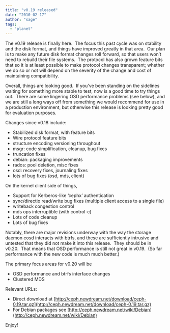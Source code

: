 ```yaml
---
title: "v0.19 released"
date: "2010-02-17"
author: "sage"
tags: 
  - "planet"
---
```


The v0.19 release is finally here.  The focus this past cycle was on stability and the disk format, and things have improved greatly in that area.  Our plan is to make any future disk format changes roll forward, so that users won’t need to rebuild their file systems.  The protocol has also grown feature bits that so it is at least possible to make protocol changes transparent; whether we do so or not will depend on the severity of the change and cost of maintaining compatibility.

Overall, things are looking good.  If you’ve been standing on the sidelines waiting for something more stable to test, now is a good time to try things out.  There are some lingering OSD performance problems (see below), and we are still a long ways off from something we would recommend for use in a production environment, but otherwise this release is looking pretty good for evaluation purposes.

Changes since v0.18 include:

- Stabilized disk format, with feature bits
- Wire protocol feature bits
- structure encoding versioning throughout
- msgr: code simplification, cleanup, bug fixes
- truncation fixes
- debian: packaging improvements
- rados: pool deletion, misc fixes
- osd: recovery fixes, journaling fixes
- lots of bug fixes (osd, mds, client)

On the kernel client side of things,

- Support for Kerberos-like ‘cephx’ authentication
- sync/directio read/write bug fixes (multiple client access to a single file)
- writeback congestion control
- mds ops interruptible (with control-c)
- Lots of code cleanup
- Lots of bug fixes

Notably, there are major revisions underway with the way the storage daemon cosd interacts with btrfs, and these are sufficiently intrusive and untested that they did not make it into this release.  They should be in v0.20.  That means that OSD performance is still not great in v0.19.  (So far performance with the new code is much much better.)

The primary focus areas for v0.20 will be

- OSD performance and btrfs interface changes
- Clustered MDS

Relevant URLs:

- Direct download at [http://ceph.newdream.net/download/ceph-0.19.tar.gz](http://ceph.newdream.net/download/ceph-0.19.tar.gz)
- For Debian packages see [http://ceph.newdream.net/wiki/Debian](http://ceph.newdream.net/wiki/Debian)

Enjoy!

